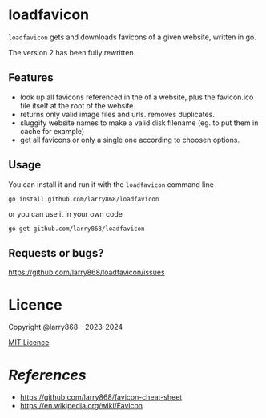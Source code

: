 # loadfavicon

`loadfavicon` gets and downloads favicons of a given website, written in go.

The version 2 has been fully rewritten.

## Features

- look up all favicons referenced in the <head><link> of a website, plus the favicon.ico file itself at the root of the website.
- returns only valid image files and urls. removes duplicates.
- sluggify website names to make a valid disk filename (eg. to put them in cache for example)
- get all favicons or only a single one according to choosen options.

## Usage

You can install it and run it with the `loadfavicon` command line

```
go install github.com/larry868/loadfavicon
```

or you can use it in your own code

```
go get github.com/larry868/loadfavicon
```


## Requests or bugs?

https://github.com/larry868/loadfavicon/issues

# Licence

Copyright @larry868 - 2023-2024

[MIT Licence](LICENCE)

# _References_

- https://github.com/larry868/favicon-cheat-sheet
- https://en.wikipedia.org/wiki/Favicon

